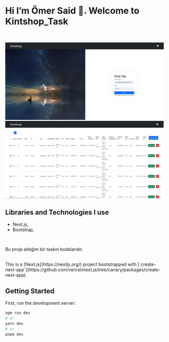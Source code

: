 <h1>Hi I’m Ömer Said 👋. Welcome to Kintshop_Task</h1>

<br>

![Kintshop](https://github.com/omersb/kintshop_taskk/blob/master/kintshop-1.jpg?raw=true)
<br>
![Kintshop](https://github.com/omersb/kintshop_taskk/blob/master/kintshop-2.jpg?raw=true)
<br>

<h2>Libraries and Technologies I use</h2>

* Next.js, 
* Bootstrap,

<br>
<p>Bu proje aldığım bir taskın kodalarıdır.</p>

<br>
This is a [Next.js](https://nextjs.org/) project bootstrapped with [`create-next-app`](https://github.com/vercel/next.js/tree/canary/packages/create-next-app).

## Getting Started

First, run the development server:

```bash
npm run dev
# or
yarn dev
# or
pnpm dev
```
